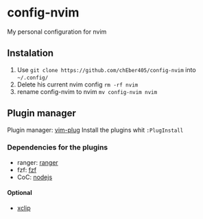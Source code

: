 # config-nvim
My personal configuration for nvim

## Instalation
1. Use `git clone https://github.com/chEber405/config-nvim` into `~/.config/`
1. Delete his current nvim config `rm -rf nvim`
1. rename config-nvim to nvim `mv config-nvim nvim`

## Plugin manager
Plugin manager: [vim-plug](https://github.com/junegunn/vim-plug)
Install the plugins whit `:PlugInstall`

### Dependencies for the plugins
- ranger:  [ranger](https://github.com/ranger/ranger)
- fzf: [fzf](https://github.com/junegunn/fzf)
- CoC: [nodejs](https://nodejs.org/en/download/)

#### Optional
- [xclip](https://archlinux.org/packages/extra/x86_64/xclip/)
